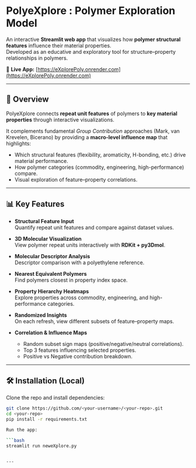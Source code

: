 # PolyeXplore : Polymer Exploration Model

An interactive **Streamlit web app** that visualizes how **polymer structural features** influence their material properties.  
Developed as an educative and exploratory tool for structure–property relationships in polymers.

🔗 **Live App:** [https://eXplorePoly.onrender.com](https://eXplorePoly.onrender.com)

---

## 🌟 Overview
PolyeXplore connects **repeat unit features** of polymers to **key material properties** through interactive visualizations.

It complements fundamental *Group Contribution* approaches (Mark, van Krevelen, Bicerano) by providing a **macro-level influence map** that highlights:
- Which structural features (flexibility, aromaticity, H-bonding, etc.) drive material performance.
- How polymer categories (commodity, engineering, high-performance) compare.
- Visual exploration of feature–property correlations.

---

## 📊 Key Features

- **Structural Feature Input**  
  Quantify repeat unit features and compare against dataset values.

- **3D Molecular Visualization**  
  View polymer repeat units interactively with **RDKit + py3Dmol**.

- **Molecular Descriptor Analysis**  
  Descriptor comparison with a polyethylene reference.

- **Nearest Equivalent Polymers**  
  Find polymers closest in property index space.

- **Property Hierarchy Heatmaps**  
  Explore properties across commodity, engineering, and high-performance categories.

- **Randomized Insights**  
  On each refresh, view different subsets of feature–property maps.

- **Correlation & Influence Maps**  
  - Random subset sign maps (positive/negative/neutral correlations).  
  - Top 3 features influencing selected properties.  
  - Positive vs Negative contribution breakdown.

---

## 🛠️ Installation (Local)

Clone the repo and install dependencies:

```bash
git clone https://github.com/<your-username>/<your-repo>.git
cd <your-repo>
pip install -r requirements.txt

Run the app:

```bash
streamlit run neweXplore.py


---


